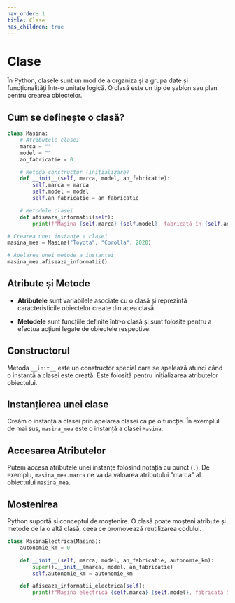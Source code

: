 ```yaml
---
nav_order: 1
title: Clase
has_children: true
---
```


# Clase

În Python, clasele sunt un mod de a organiza și a grupa date și funcționalități într-o unitate logică.
O clasă este un tip de șablon sau plan pentru crearea obiectelor.

## Cum se definește o clasă?

```python
class Masina:
    # Atributele clasei
    marca = ""
    model = ""
    an_fabricatie = 0

    # Metoda constructor (inițializare)
    def __init__(self, marca, model, an_fabricatie):
        self.marca = marca
        self.model = model
        self.an_fabricatie = an_fabricatie

    # Metodele clasei
    def afiseaza_informatii(self):
        print(f"Mașina {self.marca} {self.model}, fabricată în {self.an_fabricatie}")

# Crearea unei instanțe a clasei
masina_mea = Masina("Toyota", "Corolla", 2020)

# Apelarea unei metode a instanței
masina_mea.afiseaza_informatii()
```

## Atribute și Metode

- **Atributele** sunt variabilele asociate cu o clasă și reprezintă caracteristicile obiectelor create din acea clasă.
  
- **Metodele** sunt funcțiile definite într-o clasă și sunt folosite pentru a efectua acțiuni legate de obiectele respective.

## Constructorul

Metoda `__init__` este un constructor special care se apelează atunci când o instanță a clasei este creată. Este folosită pentru inițializarea atributelor obiectului.

## Instanțierea unei clase

Creăm o instanță a clasei prin apelarea clasei ca pe o funcție. În exemplul de mai sus, `masina_mea` este o instanță a clasei `Masina`.

## Accesarea Atributelor

Putem accesa atributele unei instanțe folosind notația cu punct (`.`). De exemplu, `masina_mea.marca` ne va da valoarea atributului "marca" al obiectului `masina_mea`.

## Mostenirea

Python suportă și conceptul de moștenire. O clasă poate moșteni atribute și metode de la o altă clasă, ceea ce promovează reutilizarea codului.

```python
class MasinaElectrica(Masina):
    autonomie_km = 0

    def __init__(self, marca, model, an_fabricatie, autonomie_km):
        super().__init__(marca, model, an_fabricatie)
        self.autonomie_km = autonomie_km

    def afiseaza_informatii_electrica(self):
        print(f"Mașina electrică {self.marca} {self.model}, fabricată în {self.an_fabricatie}, cu o autonomie de {self.autonomie_km} km")
```
